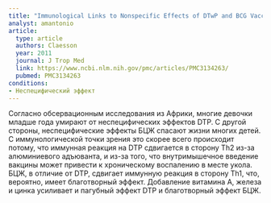 ```yaml
---
title: "Immunological Links to Nonspecific Effects of DTwP and BCG Vaccines on Infant Mortality"
analyst: amantonio
article:
  type: article
  authors: Claesson
  year: 2011
  journal: J Trop Med
  link: https://www.ncbi.nlm.nih.gov/pmc/articles/PMC3134263/
  pubmed: PMC3134263
conditions:
- Неспецифический эффект
---
```


Согласно обсервационным исследования из Африки, многие девочки младше года умирают от неспецифических эффектов DTP. С другой стороны, неспецифические эффекты БЦЖ спасают жизни многих детей. С иммунологической точки зрения это скорее всего происходит потому, что иммунная реакция на DTP сдвигается в сторону Th2 из-за алюминиевого адъюванта, и из-за того, что внутримышечное введение вакцины может привести к хроническому воспалению в месте укола. БЦЖ, в отличие от DTP, сдвигает иммунную реакция в сторону Th1, что, вероятно, имеет благотворный эффект.
Добавление витамина А, железа и цинка усиливает и пагубный эффект DTP и благотворный эффект БЦЖ.
